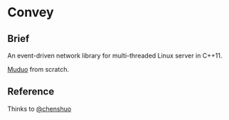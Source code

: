 # Convey

## Brief

An event-driven network library for multi-threaded Linux server in C++11.

[Muduo](https://github.com/chenshuo/muduo) from scratch.

## Reference

Thinks to [@chenshuo](https://github.com/chenshuo)
